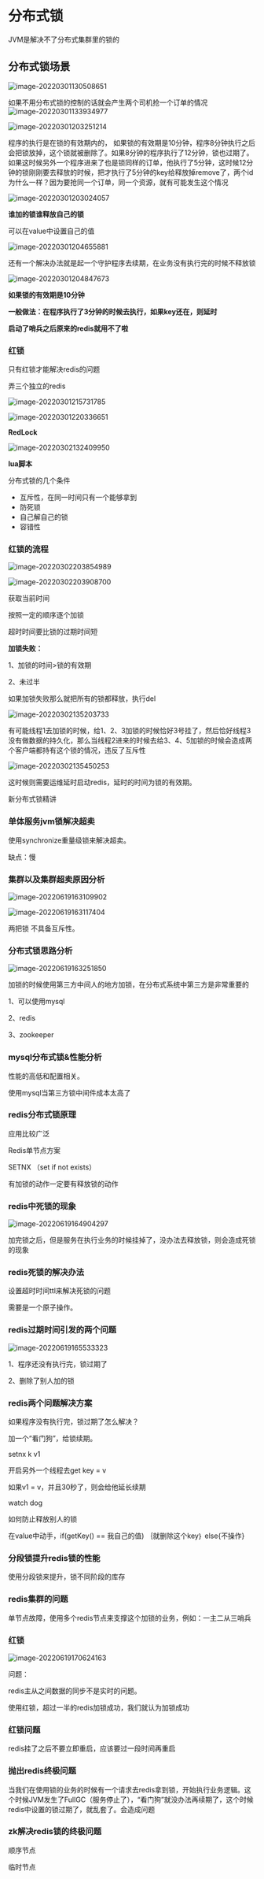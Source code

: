 # 分布式锁



JVM是解决不了分布式集群里的锁的



## 分布式锁场景

![image-20220301130508651](image/image-20220301130508651.png)

如果不用分布式锁的控制的话就会产生两个司机抢一个订单的情况![image-20220301133934977](image/image-20220301133934977.png)





![image-20220301203251214](image/image-20220301203251214.png)



程序的执行是在锁的有效期内的， 如果锁的有效期是10分钟，程序8分钟执行之后会把锁放掉，这个锁就被删除了。如果8分钟的程序执行了12分钟，锁也过期了。如果这时候另外一个程序进来了也是锁同样的订单，他执行了5分钟，这时候12分钟的锁刚刚要去释放的时候，把才执行了5分钟的key给释放掉remove了，两个id为什么一样？因为要抢同一个订单，同一个资源，就有可能发生这个情况



![image-20220301203024057](image/image-20220301203024057.png) 



**谁加的锁谁释放自己的锁**

可以在value中设置自己的值



![image-20220301204655881](image/image-20220301204655881.png)

还有一个解决办法就是起一个守护程序去续期，在业务没有执行完的时候不释放锁

![image-20220301204847673](image/image-20220301204847673.png)

**如果锁的有效期是10分钟**

**一般做法：在程序执行了3分钟的时候去执行，如果key还在，则延时**

**启动了哨兵之后原来的redis就用不了啦**



### 红锁

只有红锁才能解决redis的问题

弄三个独立的redis

![image-20220301215731785](image/image-20220301215731785.png) 

![image-20220301220336651](image/image-20220301220336651.png) 

**RedLock**



![image-20220302132409950](image/image-20220302132409950.png)

**lua脚本**



分布式锁的几个条件

- 互斥性，在同一时间只有一个能够拿到
- 防死锁
- 自己解自己的锁
- 容错性



### 红锁的流程

![image-20220302203854989](image/image-20220302203854989.png)

![image-20220302203908700](image/image-20220302203908700.png)

获取当前时间

按照一定的顺序逐个加锁

超时时间要比锁的过期时间短



**加锁失败：**

1、加锁的时间>锁的有效期

2、未过半

如果加锁失败那么就把所有的锁都释放，执行del

![image-20220302135203733](image/image-20220302135203733.png)



有可能线程1去加锁的时候，给1、2、3加锁的时候恰好3号挂了，然后恰好线程3没有做数据的持久化，那么当线程2进来的时候去给3、4、5加锁的时候会造成两个客户端都持有这个锁的情况，违反了互斥性

![image-20220302135450253](image/image-20220302135450253.png)

这时候则需要运维延时启动redis，延时的时间为锁的有效期。





新分布式锁精讲

### 单体服务jvm锁解决超卖

使用synchronize重量级锁来解决超卖。

缺点：慢



### 集群以及集群超卖原因分析

![image-20220619163109902](image/image-20220619163109902.png) 

![image-20220619163117404](image/image-20220619163117404.png) 

两把锁 不具备互斥性。



### 分布式锁思路分析

![image-20220619163251850](image/image-20220619163251850.png)

加锁的时候使用第三方中间人的地方加锁，在分布式系统中第三方是非常重要的



1、可以使用mysql

2、redis

3、zookeeper





### mysql分布式锁&性能分析

性能的高低和配置相关。

使用mysql当第三方锁中间件成本太高了



### redis分布式锁原理

应用比较广泛

Redis单节点方案

SETNX （set if not exists）

有加锁的动作一定要有释放锁的动作





### redis中死锁的现象

![image-20220619164904297](image/image-20220619164904297.png)

加完锁之后，但是服务在执行业务的时候挂掉了，没办法去释放锁，则会造成死锁的现象



### redis死锁的解决办法

设置超时时间ttl来解决死锁的问题

需要是一个原子操作。





### redis过期时间引发的两个问题

![image-20220619165533323](image/image-20220619165533323.png) 

1、程序还没有执行完，锁过期了

2、删除了别人加的锁



### redis两个问题解决方案

 如果程序没有执行完，锁过期了怎么解决？

加一个“看门狗”，给锁续期。



setnx  k v1

开启另外一个线程去get key = v

如果v1 = v，并且30秒了，则会给他延长续期

watch dog



如何防止释放别人的锁

在value中动手，if(getKey() == 我自己的值) ｛就删除这个key｝ else{不操作}



### 分段锁提升redis锁的性能

使用分段锁来提升，锁不同阶段的库存



### redis集群的问题

单节点故障，使用多个redis节点来支撑这个加锁的业务，例如：一主二从三哨兵



### 红锁



![image-20220619170624163](image/image-20220619170624163.png) 

问题：

redis主从之间数据的同步不是实时的问题。

使用红锁，超过一半的redis加锁成功，我们就认为加锁成功



### 红锁问题

redis挂了之后不要立即重启，应该要过一段时间再重启





### 抛出redis终极问题

当我们在使用锁的业务的时候有一个请求去redis拿到锁，开始执行业务逻辑。这个时候JVM发生了FullGC（服务停止了），“看门狗”就没办法再续期了，这个时候redis中设置的锁过期了，就乱套了。会造成问题



### zk解决redis锁的终极问题

顺序节点

临时节点















































































































